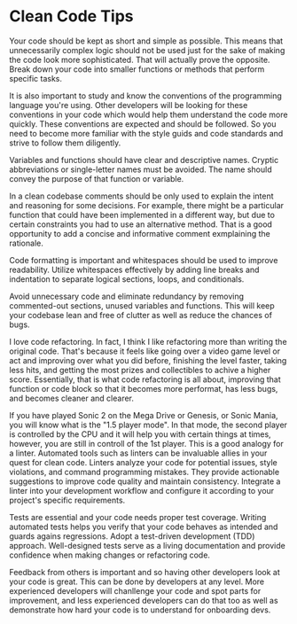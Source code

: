 # Clean Code Tips

Your code should be kept as short and simple as possible. This means that
unnecessarily complex logic should not be used just for the sake of making
the code look more sophisticated. That will actually prove the opposite.
Break down your code into smaller functions or methods that perform
specific tasks.

It is also important to study and know the conventions of the programming
language you're using. Other developers will be looking for these
conventions in your code which would help them understand the code more
quickly. These conventions are expected and should be followed. So you need
to become more familiar with the style guids and code standards and strive
to follow them diligently.

Variables and functions should have clear and descriptive names. Cryptic
abbreviations or single-letter names must be avoided. The name should convey
the purpose of that function or variable.

In a clean codebase comments should be only used to explain the intent and
reasoning for some decisions. For example, there might be a particular
function that could have been implemented in a different way, but due to
certain constraints you had to use an alternative method. That is a good
opportunity to add a concise and informative comment exmplaining the rationale.

Code formatting is important and whitespaces should be used to improve
readability. Utilize whitespaces effectively by adding line breaks and
indentation to separate logical sections, loops, and conditionals.

Avoid unnecessary code and eliminate redundancy by removing commented-out
sections, unused variables and functions. This will keep your codebase
lean and free of clutter as well as reduce the chances of bugs.

I love code refactoring. In fact, I think I like refactoring more than
writing the original code. That's because it feels like going over a
video game level or act and improving over what you did before, finishing
the level faster, taking less hits, and getting the most prizes and
collectibles to achive a higher score.
Essentially, that is what code refactoring is all about, improving that
function or code block so that it becomes more performat, has less bugs,
and becomes cleaner and clearer.

If you have played Sonic 2 on the Mega Drive or Genesis, or Sonic Mania, you
will know what is the "1.5 player mode". In that mode, the second player is
controlled by the CPU and it will help you with certain things at times, however, you are still in controll of the 1st player. This is a good analogy for 
a linter. Automated tools such as linters can be invaluable allies in your
quest for clean code. Linters analyze your code for potential issues,
style violations, and command programming mistakes. They provide actionable
suggestions to improve code quality and maintain consistency. Integrate a
linter into your development workflow and configure it according to your
project's specific requirements.

Tests are essential and your code needs proper test coverage. Writing
automated tests helps you verify that your code behaves as intended and
guards agains regressions. Adopt a test-driven development (TDD) approach.
Well-designed tests serve as a living documentation and provide confidence
when making changes or refactoring code.

Feedback from others is important and so having other developers look at
your code is great. This can be done by developers at any level. More
experienced developers will chanllenge your code and spot parts for
improvement, and less experienced developers can do that too as well as
demonstrate how hard your code is to understand for onboarding devs.
